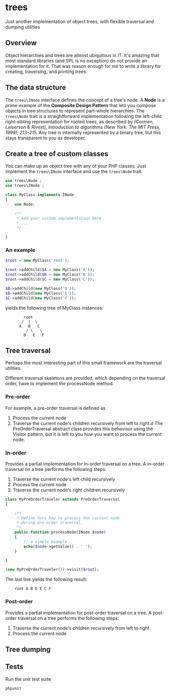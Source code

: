# trees

Just another implementation of object trees, with flexible traversal and dumping utilities

## Overview

Object hierarchies and trees are almost ubiquitous in IT.
It's amazing that most standard libraries (and SPL is no exception) do not provide an implementation for it.
That was reason enough for me to write a library for creating, traversing, and printing trees.

## The data structure

The `trees\INode` interface defines the concept of a tree's node.
A **Node** is a prime example of the **Composite Design Pattern** that lets you
compose objects in tree structures to represent part-whole hierarchies.
The `trees\Node` trait is a straightforward implementation following the 
left-child right-sibling representation for rooted trees, as described by
*(Cormen, Leiserson & Rivest), Introduction to algorithms (New York: The MIT Press, 1999), 213–215.*
Any tree is internally represented by a binary tree, but this stays transparent to you as developer.

## Create a tree of custom classes

You can make up an object tree with any of your PHP classes.
Just implement the `trees\INode` interface and use the `trees\Node` trait.

```php
use trees\Node ;
use trees\INode ;

class MyClass implements INode
{
    use Node;

    /**
     * Add your custom implementation here
     * ...
     */

}
```

### An example

```php
$root = new MyClass('root');

$root->addChild($A = new MyClass('A'));
$root->addChild($B = new MyClass('B'));
$root->addChild($C = new MyClass('C'));

$B->addChild(new MyClass('D'));
$B->addChild(new MyClass('E'));
$C->addChild(new MyClass('F'));
```
yields the following tree of MyClass instances:
```
        root
       /  |  \
      A   B   C
         / \   \ 
        D   E   F
```

## Tree traversal 

Perhaps the most interesting part of this small framework are the traversal utilities. 
<p>
Different traversal skeletons are provided, which depending on the traversal order, have 
to implement the processNode method.

### Pre-order

For example, a pre-order traversal is defined as 
1. Process the current node
2. Traverse the current node's children recursively from left to right.d
The PreOrderTraversal abstract class provides this behaviour using the Visitor pattern,
but it is left to you how you want to process the current node.

### In-order

Provides a partial implementation for in-order traversal on a tree.
A in-order traversal on a tree performs the following steps:
1. Traverse the current node's left child recursively
2. Process the current node
3. Traverse the current node's right children recursively

```php
class MyPreOrderTraveler extends PreOrderTraversal
{

    /**
     * Define here how to process the current node
     * during pre-order traversal.
     */
    public function processNode(INode $node)
    {
        // a simple example
        echo($node->getValue() . ' ');
    }

}

(new MyPreOrderTraveler())->visit($root);
```

The last line yields the following result:
```
    root A B D E C F
```



### Post-order

Provides a partial implementation for post-order traversal on a tree.
A post-order traversal on a tree performs the following steps:
1. Traverse the current node's children recursively from left to right.
2. Process the current node

## Tree dumping

## Tests

Run the unit test suite
```
phpunit 
```
